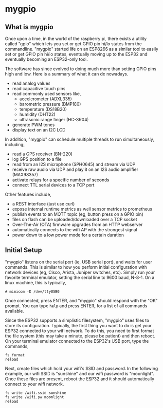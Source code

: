 # mygpio

## What is mygpio

Once upon a time, in the world of the raspberry pi, there exists a utility
called "gpio" which lets you set or get GPIO pin hi/lo states from the
commandline. "mygpio" started life on an ESP8266 as a similar tool to
easily set or get GPIO pin hi/lo states, eventually moving up to the ESP32
and eventually becoming an ESP32-only tool.

The software has since evolved to doing much more than setting GPIO pins
high and low. Here is a summary of what it can do nowadays.

- read analog values
- read capacitive touch pins
- read commonly used sensors like,
  - accelerometer (ADXL335)
  - barometric pressure (BMP180)
  - temperature (DS18B20)
  - humidity (DHT22)
  - ultrasonic range finger (HC-SR04)
- generate PWM tones
- display text on an I2C LCD

In addition, "mygpio" can schedule multiple threads to run simultaneously,
including,

- read a GPS receiver (BN-220)
- log GPS position to a file
- read from an I2S microphone (SPH0645) and stream via UDP
- receive raw audio via UDP and play it on an I2S audio amplifier (MAX98357)
- activate relays for a specific number of seconds
- connect TTL serial devices to a TCP port

Other features include,

- a REST interface (just use curl)
- expose internal runtime metrics as well sensor metrics to prometheus
- publish events to an MQTT topic (eg, button press on a GPIO pin)
- files on flash can be uploaded/downloaded over a TCP socket
- Over-The-Air (OTA) firmware upgrades from an HTTP webserver
- automatically connects to the wifi AP with the strongest signal
- power down to a low power mode for a certain duration

## Initial Setup

"mygpio" listens on the serial port (ie, USB serial port), and waits for
user commands. This is similar to how you perform initial configuration with
network devices (eg, Cisco, Arista, Juniper switches, etc). Simply run your
favorite terminal emulator, setting the serial line to 9600 baud, N-8-1. On
a linux machine, this is typically,

```
# minicom -D /dev/ttyUSB0
```

Once connected, press ENTER, and "mygpio" should respond with the "OK"
prompt. You can type ``help`` and press ENTER, for a list of all commands
available.

Since the ESP32 supports a simplistic filesystem, "mygpio" uses files to
store its configuration. Typically, the first thing you want to do is get
your ESP32 connected to your wifi network. To do this, you need to first
format the file system (this may take a minute, please be patient) and then
reboot. On your terminal emulator connected to the ESP32's USB port, type the
commands,

```
fs format
reload
````

Next, create files which hold your wifi's SSID and password. In the following
example, our wifi SSID is "sunshine" and our wifi password is "moonlight".
Once these files are present, reboot the ESP32 and it should automatically
connect to your wifi network.

```
fs write /wifi.ssid sunshine
fs write /wifi.pw moonlight
reload
```

